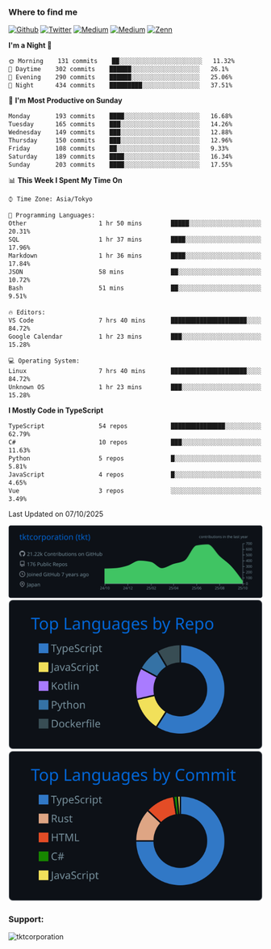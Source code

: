 <!-- <p align="left"> <img src="https://komarev.com/ghpvc/?username=tktcorporation&label=Profile%20views&color=0e75b6&style=flat" alt="tktcorporation" /> </p> -->

<h3>Where to find me</h3>
<p>
<a href="https://github.com/tktcorporation" target="_blank"><img alt="Github" src="https://img.shields.io/badge/GitHub-%2312100E.svg?&style=for-the-badge&logo=Github&logoColor=white" /></a>
<a href="https://twitter.com/tktcorporation" target="_blank"><img alt="Twitter" src="https://img.shields.io/badge/twitter-%231DA1F2.svg?&style=for-the-badge&logo=twitter&logoColor=white" /></a>
<a href="https://www.linkedin.com/in/tktcorporation" target="_blank"><img alt="Medium" src="https://img.shields.io/badge/linkdin-0a66c2.svg?&style=for-the-badge&logo=linkedin&logoColor=white" /></a>
<a href="https://qiita.com/tktcorporation" target="_blank"><img alt="Medium" src="https://img.shields.io/badge/qiita-55C500.svg?&style=for-the-badge&logo=qiita&logoColor=white" /></a>
<a href="https://zenn.dev/tktcorporation" target="_blank"><img alt="Zenn" src="https://img.shields.io/badge/Zenn-3EA8FF.svg?&style=for-the-badge&logo=Zenn&logoColor=white" /></a>
</p>
  
<!--START_SECTION:waka-->
**I'm a Night 🦉** 

```text
🌞 Morning    131 commits    ██░░░░░░░░░░░░░░░░░░░░░░░   11.32% 
🌆 Daytime    302 commits    ██████░░░░░░░░░░░░░░░░░░░   26.1% 
🌃 Evening    290 commits    ██████░░░░░░░░░░░░░░░░░░░   25.06% 
🌙 Night      434 commits    █████████░░░░░░░░░░░░░░░░   37.51%

```
📅 **I'm Most Productive on Sunday** 

```text
Monday       193 commits    ████░░░░░░░░░░░░░░░░░░░░░   16.68% 
Tuesday      165 commits    ███░░░░░░░░░░░░░░░░░░░░░░   14.26% 
Wednesday    149 commits    ███░░░░░░░░░░░░░░░░░░░░░░   12.88% 
Thursday     150 commits    ███░░░░░░░░░░░░░░░░░░░░░░   12.96% 
Friday       108 commits    ██░░░░░░░░░░░░░░░░░░░░░░░   9.33% 
Saturday     189 commits    ████░░░░░░░░░░░░░░░░░░░░░   16.34% 
Sunday       203 commits    ████░░░░░░░░░░░░░░░░░░░░░   17.55%

```


📊 **This Week I Spent My Time On** 

```text
⌚︎ Time Zone: Asia/Tokyo

💬 Programming Languages: 
Other                    1 hr 50 mins        █████░░░░░░░░░░░░░░░░░░░░   20.31% 
SQL                      1 hr 37 mins        ████░░░░░░░░░░░░░░░░░░░░░   17.96% 
Markdown                 1 hr 36 mins        ████░░░░░░░░░░░░░░░░░░░░░   17.84% 
JSON                     58 mins             ██░░░░░░░░░░░░░░░░░░░░░░░   10.72% 
Bash                     51 mins             ██░░░░░░░░░░░░░░░░░░░░░░░   9.51%

🔥 Editors: 
VS Code                  7 hrs 40 mins       █████████████████████░░░░   84.72% 
Google Calendar          1 hr 23 mins        ███░░░░░░░░░░░░░░░░░░░░░░   15.28%

💻 Operating System: 
Linux                    7 hrs 40 mins       █████████████████████░░░░   84.72% 
Unknown OS               1 hr 23 mins        ███░░░░░░░░░░░░░░░░░░░░░░   15.28%

```

**I Mostly Code in TypeScript** 

```text
TypeScript               54 repos            ███████████████░░░░░░░░░░   62.79% 
C#                       10 repos            ███░░░░░░░░░░░░░░░░░░░░░░   11.63% 
Python                   5 repos             █░░░░░░░░░░░░░░░░░░░░░░░░   5.81% 
JavaScript               4 repos             █░░░░░░░░░░░░░░░░░░░░░░░░   4.65% 
Vue                      3 repos             ░░░░░░░░░░░░░░░░░░░░░░░░░   3.49%

```



 Last Updated on 07/10/2025
<!--END_SECTION:waka-->

[![](https://raw.githubusercontent.com/tktcorporation/tktcorporation/master/profile-summary-card-output/github_dark/0-profile-details.svg)](https://github.com/vn7n24fzkq/github-profile-summary-cards)
[![](https://raw.githubusercontent.com/tktcorporation/tktcorporation/master/profile-summary-card-output/github_dark/1-repos-per-language.svg)](https://github.com/vn7n24fzkq/github-profile-summary-cards) [![](https://raw.githubusercontent.com/tktcorporation/tktcorporation/master/profile-summary-card-output/github_dark/2-most-commit-language.svg)](https://github.com/vn7n24fzkq/github-profile-summary-cards)

<h3 align="left">Support:</h3>
<p><a href="https://www.buymeacoffee.com/tktcorporation"> <img align="left" src="https://cdn.buymeacoffee.com/buttons/v2/default-yellow.png" height="50" width="210" alt="tktcorporation" /></a></p><br><br>
